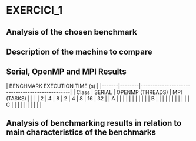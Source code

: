 # EXERCICI_1

## Analysis of the chosen benchmark

## Description of the machine to compare

## Serial, OpenMP and MPI Results
| BENCHMARK EXECUTION TIME (s)                                    |
|-------|--------|------------------------------------------------|
| Class | SERIAL | OPENMP (THREADS) | MPI (TASKS)                 |
|       |        | 2   | 4   | 8    | 2   | 4   | 8   | 16  | 32  |
| A     |        |     |     |      |     |     |     |     |     |
| B     |        |     |     |      |     |     |     |     |     |
| C     |        |     |     |      |     |     |     |     |     |


## Analysis of benchmarking results in relation to main characteristics of the benchmarks
